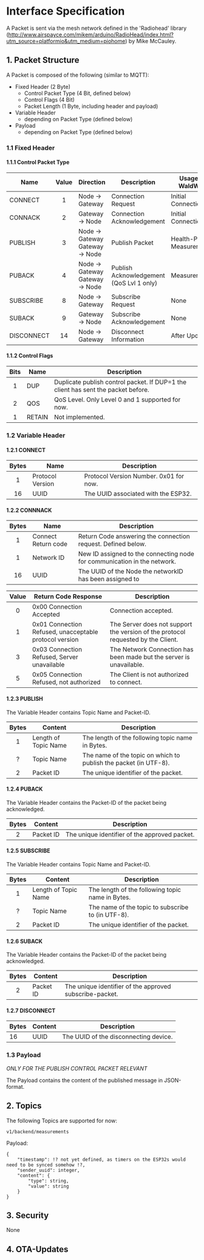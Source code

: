# Interface Specification

A Packet is sent via the mesh network defined in the 'Radiohead' library (http://www.airspayce.com/mikem/arduino/RadioHead/index.html?utm_source=platformio&utm_medium=piohome) by Mike McCauley.

## 1.  Packet Structure

A Packet is composed of the following (similar to MQTT):

- Fixed Header (2 Byte)
    - Control Packet Type (4 Bit, defined below)
    - Control Flags (4 Bit)
    - Packet Length (1 Byte, including header and payload)
- Variable Header
    - depending on Packet Type (defined below)
- Payload 
    - depending on Packet Type (defined below)

### 1.1 Fixed Header

#### 1.1.1 Control Packet Type

| Name       | Value | Direction                       | Description                              | Usage in WaldWW           | Variable Header  | Payload          |
|------------|:-----:|---------------------------------|------------------------------------------|---------------------------|------------------|------------------|
| CONNECT    | 1     | Node -> Gateway                 | Connection Request                       | Initial Connection        | [Required](#L43) | None             |
| CONNACK    | 2     | Gateway -> Node                 | Connection Acknowledgement               | Initial Connection        | [Required](#L48) | None             |
| PUBLISH    | 3     | Node -> Gateway Gateway -> Node | Publish Packet                           | Health-Ping, Measurements | [Required](#L61) | [Required](#L102)|
| PUBACK     | 4     | Node -> Gateway Gateway -> Node | Publish Acknowledgement (QoS Lvl 1 only) | Measurements              | [Required](#L71) | None             |
| SUBSCRIBE  | 8     | Node -> Gateway                 | Subscribe Request                        | None                      | [Required](#L79) | None             |
| SUBACK     | 9     | Gateway -> Node                 | Subscribe Acknowledgement                | None                      | [Required](#L89) | None             |
| DISCONNECT | 14    | Node -> Gateway                 | Disconnect Information                   | After Update                    | None             | None             |

#### 1.1.2 Control Flags

| Bits | Name   | Description                                                                        |
|:----:|--------|------------------------------------------------------------------------------------|
| 1    | DUP    | Duplicate publish control packet. If DUP=1 the client has sent the packet before.  |
| 2    | QOS    | QoS Level. Only Level 0 and 1 supported for now.                                   |
| 1    | RETAIN | Not implemented.                                                                   |

### 1.2 Variable Header

#### 1.2.1 CONNECT

| Bytes | Name             | Description                           |
|:----:|------------------|----------------------------------------|
| 1    | Protocol Version | Protocol Version Number. 0x01 for now. |
| 16   | UUID             | The UUID associated with the ESP32.    |

#### 1.2.2 CONNNACK

| Bytes | Name                | Description                                                              |
|:-----:|---------------------|--------------------------------------------------------------------------|
|   1   | Connect Return code | Return Code answering the connection request. Defined below.             |
|   1   | Network ID          | New ID assigned to the connecting node for communication in the network. |
| 16    | UUID                | The UUID of the Node the networkID has been assigned to                  |

| Value    |     Return Code   Response                                    |     Description                                                                             |
|:--------:|---------------------------------------------------------------|---------------------------------------------------------------------------------------------|
|     0    |     0x00 Connection Accepted                                  |     Connection accepted.                                                                    |
|     1    |     0x01 Connection Refused, unacceptable protocol version    |     The Server does not support the version of the protocol requested by the Client.        |
|     3    |     0x03 Connection Refused, Server unavailable               |     The Network Connection has been made but the server is unavailable.                     |
|     5    |     0x05 Connection Refused, not authorized                   |     The Client is not authorized to connect.                                                |

#### 1.2.3 PUBLISH

The Variable Header contains Topic Name and Packet-ID.

| Bytes | Content              | Description                                                       |
|:-----:|----------------------|-------------------------------------------------------------------|
| 1     | Length of Topic Name | The length of the following topic name in Bytes.                  |
| ?     | Topic Name           | The name of the topic on which to publish the packet (in UTF-8).  |
| 2     | Packet ID           | The unique identifier of the packet.                               |

#### 1.2.4 PUBACK

The Variable Header contains the Packet-ID of the packet being acknowledged. 

| Bytes | Content              | Description                                                       |
|:-----:|----------------------|-------------------------------------------------------------------|
| 2     | Packet ID            | The unique identifier of the approved packet.                     |

#### 1.2.5 SUBSCRIBE

The Variable Header contains Topic Name and Packet-ID.

| Bytes | Content              | Description                                                       |
|:-----:|----------------------|-------------------------------------------------------------------|
| 1     | Length of Topic Name | The length of the following topic name in Bytes.                  |
| ?     | Topic Name           | The name of the topic to subscribe to (in UTF-8).                 |
| 2     | Packet ID            | The unique identifier of the packet.                              |

#### 1.2.6 SUBACK

The Variable Header contains the Packet-ID of the packet being acknowledged. 

| Bytes | Content              | Description                                                       |
|:-----:|----------------------|-------------------------------------------------------------------|
| 2     | Packet ID            | The unique identifier of the approved subscribe-packet.           |

#### 1.2.7 DISCONNECT

| Bytes | Content | Description                           |
|-------|---------|---------------------------------------|
| 16    | UUID    | The UUID of the disconnecting device. |


### 1.3 Payload 

_ONLY FOR THE PUBLISH CONTROL PACKET RELEVANT_

The Payload contains the content of the published message in JSON-format. 



## 2. Topics

The following Topics are supported for now:

```
v1/backend/measurements
```
Payload:
```
{
    "timestamp": !? not yet defined, as timers on the ESP32s would need to be synced somehow !?,
    "sender_uuid": integer,
    "content": {
        "type": string,
        "value": string
    }
}
```

## 3. Security

None

## 4. OTA-Updates


    
